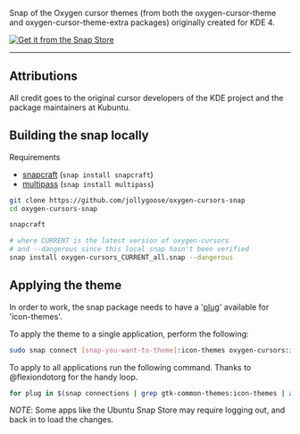 Snap of the Oxygen cursor themes (from both the oxygen-cursor-theme and oxygen-cursor-theme-extra packages) originally created for KDE 4.

[![Get it from the Snap Store](https://snapcraft.io/static/images/badges/en/snap-store-black.svg)](https://snapcraft.io/oxygen-cursors)

---

## Attributions  

All credit goes to the original cursor developers of the KDE project and the package maintainers at Kubuntu.  

## Building the snap locally

Requirements
* [snapcraft](https://snapcraft.io/snapcraft) (```snap install snapcraft```)
* [multipass](https://snapcraft.io/multipass) (```snap install multipass```)

```sh
git clone https://github.com/jollygoose/oxygen-cursors-snap
cd oxygen-cursors-snap

snapcraft

# where CURRENT is the latest version of oxygen-cursors
# and --dangerous since this local snap hasn't been verified
snap install oxygen-cursors_CURRENT_all.snap --dangerous
```

## Applying the theme

In order to work, the snap package needs to have a '[plug](https://ubuntu.com/blog/a-guide-to-snap-permissions-and-interfaces)' 
available for 'icon-themes'.

To apply the theme to a single application, perform the following:

```bash
sudo snap connect [snap-you-want-to-theme]:icon-themes oxygen-cursors:icon-themes
```

To apply to all applications run the following command. Thanks to @flexiondotorg for the handy loop.

```bash
for plug in $(snap connections | grep gtk-common-themes:icon-themes | awk '{print $2}'); do sudo snap connect ${plug} oxygen-cursors:icon-themes; done
```

*NOTE*: Some apps like the Ubuntu Snap Store may require logging out, and back in to load the changes.